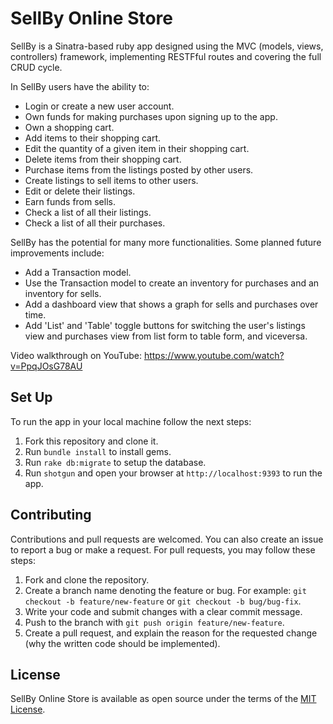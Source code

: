 # SellBy Online Store 
SellBy is a Sinatra-based ruby app designed using the MVC (models, views, controllers) framework, implementing RESTFful routes and covering the full CRUD cycle. 

In SellBy users have the ability to:
* Login or create a new user account.
* Own funds for making purchases upon signing up to the app.
* Own a shopping cart.
* Add items to their shopping cart.
* Edit the quantity of a given item in their shopping cart.
* Delete items from their shopping cart.
* Purchase items from the listings posted by other users.
* Create listings to sell items to other users.
* Edit or delete their listings.
* Earn funds from sells.
* Check a list of all their listings.
* Check a list of all their purchases.

SellBy has the potential for many more functionalities. Some planned future improvements include:
* Add a Transaction model.
* Use the Transaction model to create an inventory for purchases and an inventory for sells.
* Add a dashboard view that shows a graph for sells and purchases over time.
* Add 'List' and 'Table' toggle buttons for switching the user's listings view and purchases view from list form to table form, and viceversa. 

Video walkthrough on YouTube: https://www.youtube.com/watch?v=PpqJOsG78AU

## Set Up
To run the app in your local machine follow the next steps:
1. Fork this repository and clone it.
2. Run `bundle install` to install gems.
3. Run `rake db:migrate` to setup the database.
4. Run `shotgun` and open your browser at `http://localhost:9393` to run the app.

## Contributing
Contributions and pull requests are welcomed. You can also create an issue to report a bug or make a request. For pull requests, you may follow these steps:
1. Fork and clone the repository.
2. Create a branch name denoting the feature or bug. For example: `git checkout -b feature/new-feature` or `git checkout -b bug/bug-fix`.
3. Write your code and submit changes with a clear commit message.
4. Push to the branch with `git push origin feature/new-feature`. 
5. Create a pull request, and explain the reason for the requested change (why the written code should be implemented).

## License
SellBy Online Store is available as open source under the terms of the [MIT License](https://github.com/mmartinezluis/SellBy-Online-Store-Sinatra-Project/blob/main/LICENSE.txt). 